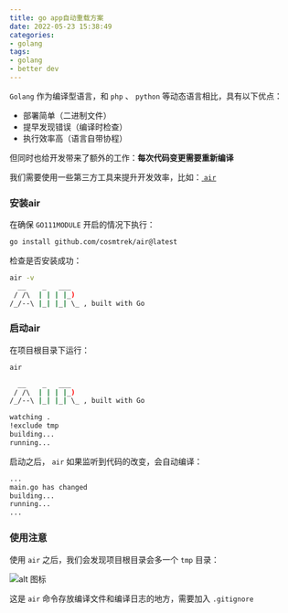 ```yaml
---
title: go app自动重载方案
date: 2022-05-23 15:38:49
categories:
- golang
tags:
- golang
- better dev
---
```


`Golang` 作为编译型语言，和 `php` 、 `python` 等动态语言相比，具有以下优点：
- 部署简单（二进制文件）
- 提早发现错误（编译时检查）
- 执行效率高（语言自带协程）

但同时也给开发带来了额外的工作：**每次代码变更需要重新编译**

我们需要使用一些第三方工具来提升开发效率，比如：[ `air` ](https://github.com/cosmtrek/air)

### 安装air

在确保 `GO111MODULE` 开启的情况下执行：

```bash
go install github.com/cosmtrek/air@latest
```
检查是否安装成功：

```bash
air -v
  __    _   ___
 / /\  | | | |_)
/_/--\ |_| |_| \_ , built with Go
```
### 启动air

在项目根目录下运行：

```bash
air

  __    _   ___
 / /\  | | | |_)
/_/--\ |_| |_| \_ , built with Go 

watching .
!exclude tmp
building...
running...
```

启动之后， `air` 如果监听到代码的改变，会自动编译：

```bash
...
main.go has changed
building...
running...
...
```

### 使用注意

使用 `air` 之后，我们会发现项目根目录会多一个 `tmp` 目录：

![alt 图标](https://img.czjge.cn/blog/%E5%BE%AE%E4%BF%A1%E6%88%AA%E5%9B%BE_20220523161705.png)

这是 `air` 命令存放编译文件和编译日志的地方，需要加入 `.gitignore`

